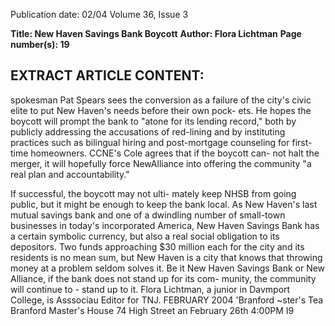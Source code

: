 Publication date: 02/04
Volume 36, Issue 3

**Title: New Haven Savings Bank Boycott**
**Author: Flora Lichtman**
**Page number(s): 19**

EXTRACT ARTICLE CONTENT:
-
spokesman Pat Spears sees the conversion 
as a failure of the city's civic elite to put 
New Haven's needs before their own pock-
ets. He hopes the boycott will prompt the 
bank to "atone for its lending record," both 
by publicly addressing the accusations of 
red-lining and by instituting practices such 
as bilingual hiring and post-mortgage 
counseling for first-time homeowners. 
CCNE's Cole agrees that if the boycott can-
not halt the merger, it will hopefully force 
NewAlliance into offering the community 
"a real plan and accountability." 

If successful, the boycott may not ulti-
mately keep NHSB from going public, but it 
might be enough to keep the bank local. As 
New Haven's last mutual savings bank and 
one of a dwindling number of small-town 
businesses in today's incorporated America, 
New Haven Savings Bank has a certain 
symbolic currency, but also a real social 
obligation to its depositors. Two funds 
approaching $30 million each for the city 
and its residents is no mean sum, but New 
Haven is a city that knows that throwing 
money at a problem seldom solves it. Be it 
New Haven Savings Bank or New Alliance, 
if the bank does not stand up for its com-
munity, the community will continue to -
stand up to it. 
Flora Lichtman, a junior in Davmport 
College, is Asssociau Editor for TNJ. 
FEBRUARY 2004 
'Branford ~ster's Tea 
Branford Master's House 
74 High Street 
an 
February 26th 
4:00PM 
I9